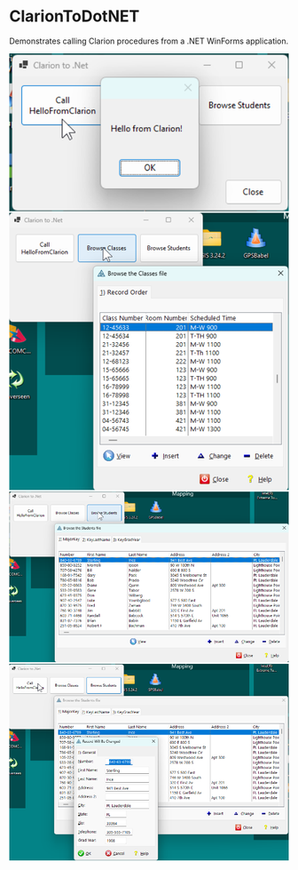# ClarionToDotNET
Demonstrates calling Clarion procedures from a .NET WinForms application.

<img src="https://github.com/donridley1972/ClarionToDotNET/blob/main/Screenshots/HelloFromClarion.png" width=900/>

<img src="https://github.com/donridley1972/ClarionToDotNET/blob/main/Screenshots/BrowseClasses.png" width=900/>

<img src="https://github.com/donridley1972/ClarionToDotNET/blob/main/Screenshots/BrowseStudents.png" width=900/>

<img src="https://github.com/donridley1972/ClarionToDotNET/blob/main/Screenshots/BrowseStudentsWithUpdate.png" width=900/>
